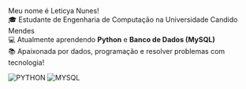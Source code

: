 ##
Meu nome é Leticya Nunes!  
🎓 Estudante de Engenharia de Computação na Universidade Candido Mendes  
💻 Atualmente aprendendo **Python** e **Banco de Dados (MySQL)**  
📚 Apaixonada por dados, programação e resolver problemas com tecnologia!


![PYTHON](https://img.shields.io/badge/Python-3776AB?style=for-the-badge&logo=python&logoColor=white)
![MYSQL](https://img.shields.io/badge/MySQL-00000F?style=for-the-badge&logo=mysql&logoColor=white)



